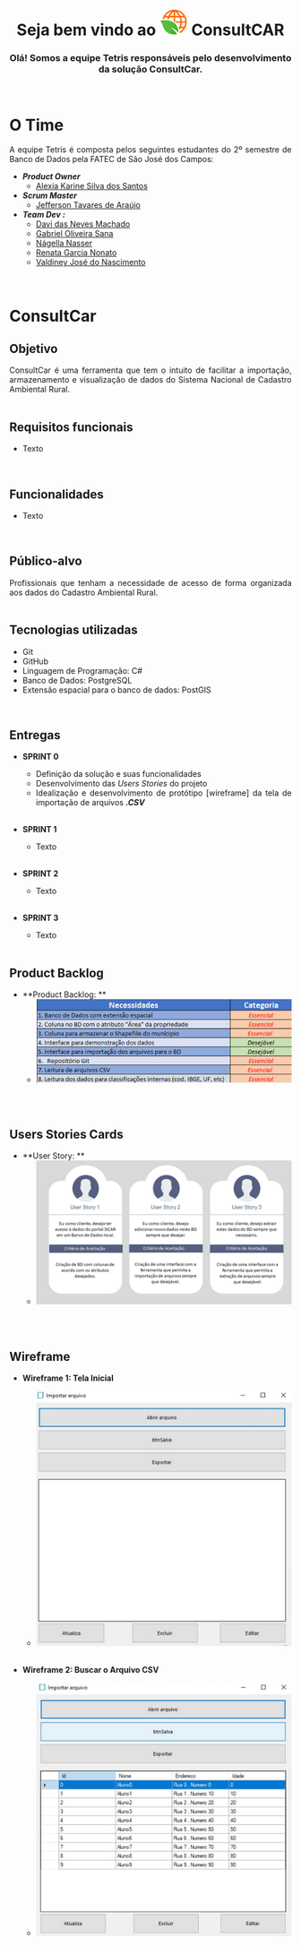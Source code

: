 <div style = "text-align:center">

# Seja bem vindo ao  ![LogoProjeto](/resource/images/LogoConsultCAR_50px.png "LogoProjeto") ConsultCAR

</div>
<div style="text-align:center">

### Olá! Somos a equipe Tetris responsáveis pelo desenvolvimento da solução ConsultCar.

</div>
<br>

# O Time
<div class="time" style= "text-align:justify">
A equipe Tetris é composta pelos seguintes estudantes do 2º semestre de Banco de Dados pela FATEC de São José dos Campos:

- ***Product Owner***
  - [Alexia Karine Silva dos Santos](https://github.com/alexiakarine)
- ***Scrum Master***
  - [Jefferson Tavares de Araújo](https://github.com/jefferson-tavares-araujo)
- ***Team Dev :***
  - [Davi das Neves Machado](https://github.com/machadondavi)
  - [Gabriel Oliveira Sana](https://github.com/gabsana) 
  - [Nágella Nasser](https://github.com/nagellanasser) 
  - [Renata Garcia Nonato](https://github.com/RenataGarciaNonato)
  - [Valdiney José do Nascimento](https://github.com/Valdineynascimento)
</div>
<br>

# ConsultCar

## Objetivo
<div class="motivacao" style= "text-align:justify" >
ConsultCar é uma ferramenta que tem o intuito de facilitar a importação, armazenamento e visualização de dados do Sistema Nacional de Cadastro Ambiental Rural.
</div>
<br>

## Requisitos funcionais

- Texto
<br>

## Funcionalidades

- Texto
<br>

## Público-alvo

<div class="publico-alvo" style= "text-align:justify">
Profissionais que tenham a necessidade de acesso de forma organizada aos dados do Cadastro  Ambiental Rural.
</div>
<br>

## Tecnologias utilizadas
<div class="tecnologias" style= "text-align:justify">

- Git
- GitHub
- Linguagem de Programação: C#
- Banco de Dados: PostgreSQL
- Extensão espacial para o banco de dados: PostGIS

</div>
<br>

## Entregas
<div class="sprints" style= "text-align:justify">

- **SPRINT 0**
  - Definição da solução e suas funcionalidades
  - Desenvolvimento das _Users Stories_ do projeto
  - Idealização e desenvolvimento de protótipo [wireframe] da tela de importação de arquivos _**.CSV**_
<br><br>  

- **SPRINT 1**
  - Texto
<br><br>

- **SPRINT 2**
  - Texto
<br><br> 

- **SPRINT 3**
  - Texto
<br><br> 
</div>

## Product Backlog
<div class="users-stories" style= "text-align:justify">

- **Product Backlog: **
  - ![Example_UserStory](/resource/images/necessidades.jpeg "Backlog Necessidades do Cliente")
<br>  
</div>
<br>

## Users Stories Cards
<div class="users-stories" style= "text-align:justify">

- **User Story: **
  - ![Example_UserStory](/resource/images/user_stories.jpeg "User Stories Cliente")
<br>  
</div>
<br>

## Wireframe
<div class="wireframes" style= "text-align:justify">

- **Wireframe 1: Tela Inicial**
  - ![Example_WireframeLogin](/resource/images/Tela_inicial.png "Tela Inicial Protótipo ConsultCAR")
<br><br>

- **Wireframe 2: Buscar o Arquivo CSV**
  - ![Example_WireframeEsqueceuSenha](/resource/images/evento_click.png "Tela de busca do Protótipo ConsultCAR")
<br><br>



</div>
<br>
